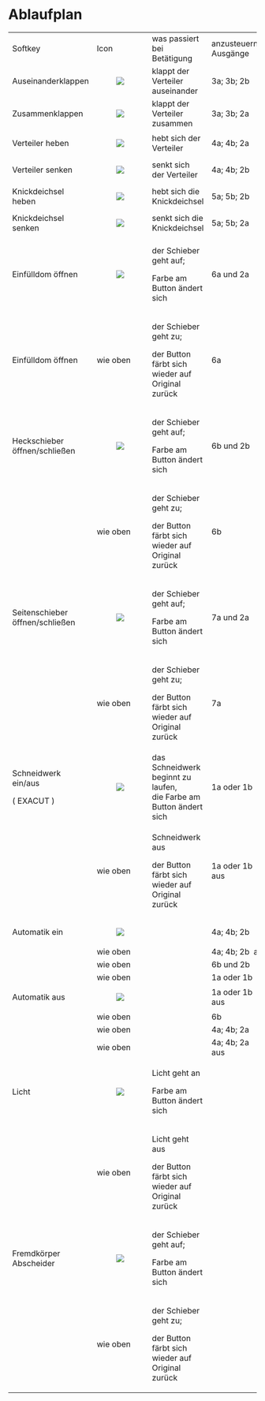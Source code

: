 # Ablaufplan

<table><tbody><tr><td>Softkey</td><td>Icon</td><td>was passiert bei Betätigung</td><td>anzusteuernde Ausgänge</td><td>Ansteuerzeit</td></tr><tr><td>Auseinanderklappen</td><td><figure class="image"><img src="https://user-images.githubusercontent.com/69573151/200818733-cc278d97-34b6-4286-816a-293c5f637503.png"></figure></td><td>klappt der Verteiler auseinander</td><td>3a; 3b; 2b</td><td>Tastend</td></tr><tr><td>Zusammenklappen</td><td><figure class="image"><img src="https://user-images.githubusercontent.com/69573151/200818758-06e85188-7f13-417d-9cfd-e2179fd3f48c.png"></figure></td><td>klappt der Verteiler zusammen</td><td>3a; 3b; 2a</td><td>Tastend</td></tr><tr><td>Verteiler heben</td><td><figure class="image"><img src="https://user-images.githubusercontent.com/69573151/200819320-22d020fe-a047-41e0-9db0-dbb9a53dee7b.png"></figure></td><td>hebt sich der Verteiler</td><td>4a; 4b; 2a</td><td>Tastend</td></tr><tr><td>Verteiler senken</td><td><figure class="image"><img src="https://user-images.githubusercontent.com/69573151/200819331-9efbb52a-492a-4da1-b4da-0b31c0f9e6c2.png"></figure></td><td>senkt sich der Verteiler</td><td>4a; 4b; 2b</td><td>Tastend</td></tr><tr><td>Knickdeichsel heben</td><td><figure class="image"><img src="https://user-images.githubusercontent.com/69573151/200819288-101a1272-73f3-4858-89c1-8462ec37f8fd.png"></figure></td><td>hebt sich die Knickdeichsel</td><td>5a; 5b; 2b</td><td>Tastend</td></tr><tr><td>Knickdeichsel senken</td><td><figure class="image"><img src="https://user-images.githubusercontent.com/69573151/200819297-b9644283-33c1-45d0-ba7a-b69e85b46448.png"></figure></td><td>senkt sich die Knickdeichsel</td><td>5a; 5b; 2a</td><td>Tastend</td></tr><tr><td>Einfülldom öffnen</td><td><figure class="image"><img src="https://user-images.githubusercontent.com/69573151/200819354-6a3bbd10-f6e7-462f-958c-24dbe0df0fe5.png"></figure></td><td><p>der Schieber geht auf;&nbsp;</p><p>Farbe am Button ändert sich</p></td><td>6a und 2a&nbsp;</td><td>&nbsp;ca. 1 Sekunde</td></tr><tr><td>Einfülldom öffnen</td><td>wie oben</td><td><p>der Schieber geht zu;&nbsp;</p><p>der Button färbt sich wieder auf Original zurück</p></td><td>6a</td><td>&nbsp;ca. 1 Sekunde</td></tr><tr><td>Heckschieber öffnen/schließen</td><td><figure class="image"><img src="https://user-images.githubusercontent.com/69573151/200819459-1c0a8894-dbe3-488d-a3f2-1ca1189b3cdc.png"></figure></td><td><p>der Schieber geht auf;&nbsp;</p><p>Farbe am Button ändert sich</p></td><td>6b und 2b&nbsp;</td><td>ca. 1 Sekunde</td></tr><tr><td>&nbsp;</td><td>wie oben</td><td><p>der Schieber geht zu;&nbsp;</p><p>der Button färbt sich wieder auf Original zurück</p></td><td>6b&nbsp;</td><td>ca. 1 Sekunde</td></tr><tr><td>Seitenschieber öffnen/schließen</td><td><figure class="image"><img src="https://user-images.githubusercontent.com/69573151/200819430-b8d1efbf-b276-43e4-a52e-ca6031a4f90b.png"></figure></td><td><p>der Schieber geht auf;&nbsp;</p><p>Farbe am Button ändert sich</p></td><td>7a und 2a&nbsp;</td><td>ca. 1 Sekunde</td></tr><tr><td>&nbsp;</td><td>wie oben</td><td><p>der Schieber geht zu;&nbsp;</p><p>der Button färbt sich wieder auf Original zurück</p></td><td>7a&nbsp;</td><td>ca. 1 Sekunde</td></tr><tr><td><p>Schneidwerk ein/aus</p><p>( EXACUT )</p></td><td><figure class="image"><img src="https://user-images.githubusercontent.com/69573151/200819492-e7970494-90b1-41eb-aabf-7f13ea4588d1.png"></figure></td><td>das Schneidwerk beginnt zu laufen,<br>die Farbe am Button ändert sich</td><td>1a oder 1b</td><td>Dauer</td></tr><tr><td>&nbsp;</td><td>wie oben</td><td><p>Schneidwerk aus</p><p>der Button färbt sich wieder auf Original zurück</p></td><td>1a oder 1b aus</td><td>&nbsp;</td></tr><tr><td>Automatik ein</td><td><figure class="image"><img src="https://user-images.githubusercontent.com/69573151/200819372-5ce1cf7b-e37a-44ed-931f-0fd29d283ca6.png"></figure></td><td>&nbsp;</td><td>4a; 4b; 2b&nbsp;</td><td>&nbsp;</td></tr><tr><td>&nbsp;</td><td>wie oben</td><td>&nbsp;</td><td>4a; 4b; 2b &nbsp;aus</td><td>&nbsp;</td></tr><tr><td>&nbsp;</td><td>wie oben</td><td>&nbsp;</td><td>6b und 2b&nbsp;</td><td>&nbsp;</td></tr><tr><td>&nbsp;</td><td>wie oben</td><td>&nbsp;</td><td>1a oder 1b</td><td>&nbsp;</td></tr><tr><td>Automatik aus</td><td><figure class="image"><img src="https://user-images.githubusercontent.com/69573151/200819382-df07e65f-b959-483f-bbc1-92749a510ddc.png"></figure></td><td>&nbsp;</td><td>1a oder 1b aus</td><td>&nbsp;</td></tr><tr><td>&nbsp;</td><td>wie oben</td><td>&nbsp;</td><td>6b&nbsp;</td><td>&nbsp;</td></tr><tr><td>&nbsp;</td><td>wie oben</td><td>&nbsp;</td><td>4a; 4b; 2a&nbsp;</td><td>&nbsp;</td></tr><tr><td>&nbsp;</td><td>wie oben</td><td>&nbsp;</td><td>4a; 4b; 2a &nbsp; aus</td><td>&nbsp;</td></tr><tr><td>Licht</td><td><figure class="image"><img src="https://user-images.githubusercontent.com/69573151/200819395-0115d384-7f49-4c4e-be66-29f9b6e550fb.png"></figure></td><td><p>Licht geht an</p><p>Farbe am Button ändert sich</p></td><td>&nbsp;</td><td>Dauer</td></tr><tr><td>&nbsp;</td><td>wie oben</td><td><p>Licht geht aus</p><p>der Button färbt sich wieder auf Original zurück</p></td><td>&nbsp;</td><td>&nbsp;</td></tr><tr><td>Fremdkörper Abscheider</td><td><figure class="image"><img src="https://user-images.githubusercontent.com/69573151/200819413-5829a241-8f2c-4fda-af75-e23722737956.png"></figure></td><td><p>der Schieber geht auf;&nbsp;</p><p>Farbe am Button ändert sich</p></td><td>&nbsp;</td><td>ca. 1 Sekunde</td></tr><tr><td>&nbsp;</td><td>wie oben</td><td><p>der Schieber geht zu;&nbsp;</p><p>der Button färbt sich wieder auf Original zurück</p></td><td>&nbsp;</td><td>ca. 1 Sekunde</td></tr></tbody></table>
